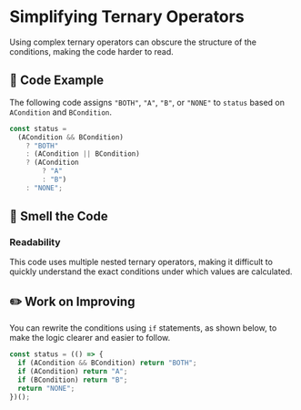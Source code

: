 # Simplifying Ternary Operators

<div style="margin-top: 16px">
<Badge type="info" text="Readability" />
</div>

Using complex ternary operators can obscure the structure of the conditions, making the code harder to read.

## 📝 Code Example

The following code assigns `"BOTH"`, `"A"`, `"B"`, or `"NONE"` to `status` based on `ACondition` and `BCondition`.

```typescript
const status =
  (ACondition && BCondition)
    ? "BOTH"
    : (ACondition || BCondition)
    ? (ACondition
        ? "A"
        : "B")
    : "NONE";
```

## 👃 Smell the Code

### Readability

This code uses multiple nested ternary operators, making it difficult to quickly understand the exact conditions under which values are calculated.

## ✏️ Work on Improving

You can rewrite the conditions using `if` statements, as shown below, to make the logic clearer and easier to follow.

```typescript
const status = (() => {
  if (ACondition && BCondition) return "BOTH";
  if (ACondition) return "A";
  if (BCondition) return "B";
  return "NONE";
})();
```
